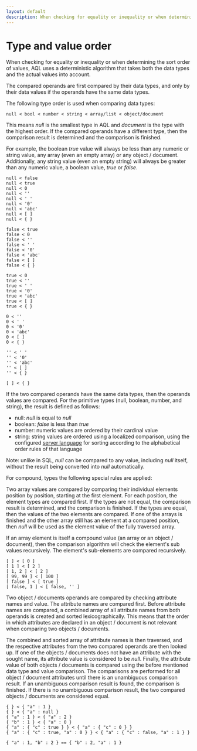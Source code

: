 ```yaml
---
layout: default
description: When checking for equality or inequality or when determining the sort order ofvalues, AQL uses a deterministic algorithm that takes both the data types andthe actual values into account
---
```

Type and value order
====================

When checking for equality or inequality or when determining the sort order of
values, AQL uses a deterministic algorithm that takes both the data types and
the actual values into account.

The compared operands are first compared by their data types, and only by their
data values if the operands have the same data types.

The following type order is used when comparing data types:

    null < bool < number < string < array/list < object/document

This means *null* is the smallest type in AQL and *document* is the type with
the highest order. If the compared operands have a different type, then the
comparison result is determined and the comparison is finished.

For example, the boolean *true* value will always be less than any numeric or
string value, any array (even an empty array) or any object / document. Additionally, any
string value (even an empty string) will always be greater than any numeric
value, a boolean value, *true* or *false*.

    null < false
    null < true
    null < 0
    null < ''
    null < ' '
    null < '0'
    null < 'abc'
    null < [ ]
    null < { }

    false < true
    false < 0
    false < ''
    false < ' '
    false < '0'
    false < 'abc'
    false < [ ]
    false < { }

    true < 0
    true < ''
    true < ' '
    true < '0'
    true < 'abc'
    true < [ ]
    true < { }

    0 < ''
    0 < ' '
    0 < '0'
    0 < 'abc'
    0 < [ ]
    0 < { }

    '' < ' '
    '' < '0'
    '' < 'abc'
    '' < [ ]
    '' < { }

    [ ] < { }

If the two compared operands have the same data types, then the operands values
are compared. For the primitive types (null, boolean, number, and string), the
result is defined as follows:

- null: *null* is equal to *null*
- boolean: *false* is less than *true*
- number: numeric values are ordered by their cardinal value
- string: string values are ordered using a localized comparison, using the configured
  [server language](../administration-configuration.html#default-language)
  for sorting according to the alphabetical order rules of that language

Note: unlike in SQL, *null* can be compared to any value, including *null*
itself, without the result being converted into *null* automatically.

For compound, types the following special rules are applied:

Two array values are compared by comparing their individual elements position by
position, starting at the first element. For each position, the element types
are compared first. If the types are not equal, the comparison result is
determined, and the comparison is finished. If the types are equal, then the
values of the two elements are compared.  If one of the arrays is finished and
the other array still has an element at a compared position, then *null* will be
used as the element value of the fully traversed array.

If an array element is itself a compound value (an array or an object / document), then the
comparison algorithm will check the element's sub values recursively. The element's
sub-elements are compared recursively.

    [ ] < [ 0 ]
    [ 1 ] < [ 2 ]
    [ 1, 2 ] < [ 2 ]
    [ 99, 99 ] < [ 100 ]
    [ false ] < [ true ]
    [ false, 1 ] < [ false, '' ]

Two object / documents operands are compared by checking attribute names and value. The
attribute names are compared first. Before attribute names are compared, a
combined array of all attribute names from both operands is created and sorted
lexicographically.  This means that the order in which attributes are declared
in an object / document is not relevant when comparing two objects / documents.

The combined and sorted array of attribute names is then traversed, and the
respective attributes from the two compared operands are then looked up. If one
of the objects / documents does not have an attribute with the sought name, its attribute
value is considered to be *null*.  Finally, the attribute value of both
objects / documents is compared using the before mentioned data type and value comparison.
The comparisons are performed for all object / document attributes until there is an
unambiguous comparison result. If an unambiguous comparison result is found, the
comparison is finished. If there is no unambiguous comparison result, the two
compared objects / documents are considered equal.

    { } < { "a" : 1 }
    { } < { "a" : null }
    { "a" : 1 } < { "a" : 2 }
    { "b" : 1 } < { "a" : 0 }
    { "a" : { "c" : true } } < { "a" : { "c" : 0 } }
    { "a" : { "c" : true, "a" : 0 } } < { "a" : { "c" : false, "a" : 1 } }

    { "a" : 1, "b" : 2 } == { "b" : 2, "a" : 1 }

